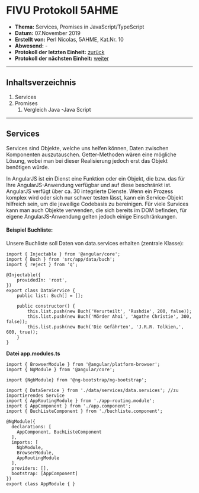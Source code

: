 # FIVU Protokoll 5AHME


* **Thema:** Services, Promises in JavaScript/TypeScript
* **Datum:** 07.November 2019
* **Erstellt von:** Perl Nicolas, 5AHME, Kat.Nr. 10
* **Abwesend:** -
* **Protokoll der letzten Einheit:**  [zurück]()
* **Protokoll der nächsten Einheit:** [weiter]()

___

## Inhaltsverzeichnis

1. Services 
2. Promises
    1. Vergleich Java -Java Script 
   
___

## Services

Services sind Objekte, welche uns helfen können, Daten zwischen Komponenten auszutauschen. Getter-Methoden wären eine mögliche Lösung, wobei man bei dieser Realisierung jedoch erst das Objekt benötigen würde. 

In AngularJS ist ein Dienst eine Funktion oder ein Objekt, die bzw. das für Ihre AngularJS-Anwendung verfügbar und auf diese beschränkt ist. AngularJS verfügt über ca. 30 integrierte Dienste. Wenn ein Prozess komplex wird oder sich nur schwer testen lässt, kann ein Service-Objekt hilfreich sein, um die jeweilige Codebasis zu bereinigen. Für viele Survices kann man auch Objekte verwenden, die sich bereits im DOM befinden, für eigene AngularJS-Anwendung gelten jedoch einige Einschränkungen.

#### Beispiel Buchliste: 

Unsere Buchliste soll Daten von data.services erhalten (zentrale Klasse):  

```JS
import { Injectable } from '@angular/core';
import { Buch } from 'src/app/data/buch';
import { reject } from 'q';

@Injectable({
    providedIn: 'root',
})
export class DataService {
    public list: Buch[] = [];

    public constructor() {
        this.list.push(new Buch('Verurteilt', 'Rushdie', 200, false));
        this.list.push(new Buch('Mörder Ahoi', 'Agathe Christie', 300, false));
        this.list.push(new Buch('Die Gefährten', 'J.R.R. Tolkien,', 600, true));
    }
}
```

**Datei app.modules.ts**

```JS
import { BrowserModule } from '@angular/platform-browser';
import { NgModule } from '@angular/core';

import {NgbModule} from '@ng-bootstrap/ng-bootstrap';

import { DataService } from './data/services/data.services'; //zu importierendes Service
import { AppRoutingModule } from './app-routing.module';
import { AppComponent } from './app.component';
import { BuchListeComponent } from './buchliste.component';

@NgModule({
  declarations: [
    AppComponent, BuchListeComponent
  ],
  imports: [
    NgbModule,
    BrowserModule,
    AppRoutingModule
  ],
  providers: [],
  bootstrap: [AppComponent]
})
export class AppModule { }

```
